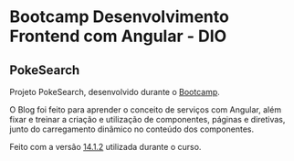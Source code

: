 # Bootcamp Desenvolvimento Frontend com Angular - DIO

## PokeSearch

Projeto PokeSearch, desenvolvido durante o [Bootcamp](https://web.dio.me/track/coding-future-banco-pan-desenvolvimento-frontend-com-angular).

O Blog foi feito para aprender o conceito de serviços com Angular, além fixar e treinar a criação e utilização de componentes, páginas e diretivas, junto do carregamento dinâmico no conteúdo dos componentes.

Feito com a versão [14.1.2](https://v14.angular.io/docs) utilizada durante o curso.
